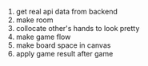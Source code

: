 1. get real api data from backend
2. make room
3. collocate other's hands to look pretty
4. make game flow
5. make board space in canvas
6. apply game result after game
